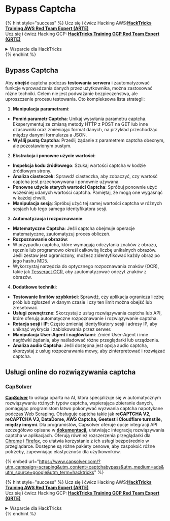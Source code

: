 # Bypass Captcha

{% hint style="success" %}
Ucz się i ćwicz Hacking AWS:<img src="../.gitbook/assets/arte.png" alt="" data-size="line">[**HackTricks Training AWS Red Team Expert (ARTE)**](https://training.hacktricks.xyz/courses/arte)<img src="../.gitbook/assets/arte.png" alt="" data-size="line">\
Ucz się i ćwicz Hacking GCP: <img src="../.gitbook/assets/grte.png" alt="" data-size="line">[**HackTricks Training GCP Red Team Expert (GRTE)**<img src="../.gitbook/assets/grte.png" alt="" data-size="line">](https://training.hacktricks.xyz/courses/grte)

<details>

<summary>Wsparcie dla HackTricks</summary>

* Sprawdź [**plany subskrypcyjne**](https://github.com/sponsors/carlospolop)!
* **Dołącz do** 💬 [**grupy Discord**](https://discord.gg/hRep4RUj7f) lub [**grupy telegram**](https://t.me/peass) lub **śledź** nas na **Twitterze** 🐦 [**@hacktricks\_live**](https://twitter.com/hacktricks\_live)**.**
* **Podziel się trikami hackingowymi, przesyłając PR-y do** [**HackTricks**](https://github.com/carlospolop/hacktricks) i [**HackTricks Cloud**](https://github.com/carlospolop/hacktricks-cloud) repozytoriów github.

</details>
{% endhint %}

## Bypass Captcha

Aby **obejść** captcha podczas **testowania serwera** i zautomatyzować funkcje wprowadzania danych przez użytkownika, można zastosować różne techniki. Celem nie jest podważanie bezpieczeństwa, ale uproszczenie procesu testowania. Oto kompleksowa lista strategii:

1. **Manipulacja parametrami**:
* **Pomiń parametr Captcha**: Unikaj wysyłania parametru captcha. Eksperymentuj ze zmianą metody HTTP z POST na GET lub inne czasowniki oraz zmieniając format danych, na przykład przechodząc między danymi formularza a JSON.
* **Wyślij pustą Captcha**: Prześlij żądanie z parametrem captcha obecnym, ale pozostawionym pustym.
2. **Ekstrakcja i ponowne użycie wartości**:
* **Inspekcja kodu źródłowego**: Szukaj wartości captcha w kodzie źródłowym strony.
* **Analiza ciasteczek**: Sprawdź ciasteczka, aby zobaczyć, czy wartość captcha jest przechowywana i ponownie używana.
* **Ponowne użycie starych wartości Captcha**: Spróbuj ponownie użyć wcześniej udanych wartości captcha. Pamiętaj, że mogą one wygasnąć w każdej chwili.
* **Manipulacja sesją**: Spróbuj użyć tej samej wartości captcha w różnych sesjach lub tego samego identyfikatora sesji.
3. **Automatyzacja i rozpoznawanie**:
* **Matematyczne Captcha**: Jeśli captcha obejmuje operacje matematyczne, zautomatyzuj proces obliczeń.
* **Rozpoznawanie obrazów**:
* W przypadku captcha, które wymagają odczytania znaków z obrazu, ręcznie lub programowo określ całkowitą liczbę unikalnych obrazów. Jeśli zestaw jest ograniczony, możesz zidentyfikować każdy obraz po jego hashu MD5.
* Wykorzystaj narzędzia do optycznego rozpoznawania znaków (OCR), takie jak [Tesseract OCR](https://github.com/tesseract-ocr/tesseract), aby zautomatyzować odczyt znaków z obrazów.
4. **Dodatkowe techniki**:
* **Testowanie limitów szybkości**: Sprawdź, czy aplikacja ogranicza liczbę prób lub zgłoszeń w danym czasie i czy ten limit można obejść lub zresetować.
* **Usługi zewnętrzne**: Skorzystaj z usług rozwiązywania captcha lub API, które oferują automatyczne rozpoznawanie i rozwiązywanie captcha.
* **Rotacja sesji i IP**: Często zmieniaj identyfikatory sesji i adresy IP, aby uniknąć wykrycia i zablokowania przez serwer.
* **Manipulacja User-Agent i nagłówkami**: Zmień User-Agent i inne nagłówki żądania, aby naśladować różne przeglądarki lub urządzenia.
* **Analiza audio Captcha**: Jeśli dostępna jest opcja audio captcha, skorzystaj z usług rozpoznawania mowy, aby zinterpretować i rozwiązać captcha.

## Usługi online do rozwiązywania captcha

### [CapSolver](https://www.capsolver.com/?utm\_source=google\&utm\_medium=ads\&utm\_campaign=scraping\&utm\_term=hacktricks\&utm\_content=captchabypass)

[**CapSolver**](https://www.capsolver.com/?utm\_source=google\&utm\_medium=ads\&utm\_campaign=scraping\&utm\_term=hacktricks\&utm\_content=captchabypass) to usługa oparta na AI, która specjalizuje się w automatycznym rozwiązywaniu różnych typów captcha, wspierająca zbieranie danych, pomagając programistom łatwo pokonywać wyzwania captcha napotykane podczas Web Scraping. Obsługuje captcha takie jak **reCAPTCHA V2, reCAPTCHA V3, DataDome, AWS Captcha, Geetest i Cloudflare turnstile, między innymi**. Dla programistów, Capsolver oferuje opcje integracji API szczegółowo opisane w [**dokumentacji**](https://docs.capsolver.com/?utm\_source=github\&utm\_medium=banner\_github\&utm\_campaign=fcsrv)**,** ułatwiając integrację rozwiązywania captcha w aplikacjach. Oferują również rozszerzenia przeglądarki dla [Chrome](https://chromewebstore.google.com/detail/captcha-solver-auto-captc/pgojnojmmhpofjgdmaebadhbocahppod) i [Firefox](https://addons.mozilla.org/es/firefox/addon/capsolver-captcha-solver/), co ułatwia korzystanie z ich usługi bezpośrednio w przeglądarce. Dostępne są różne pakiety cenowe, aby zaspokoić różne potrzeby, zapewniając elastyczność dla użytkowników.

{% embed url="https://www.capsolver.com/?utm_campaign=scraping&utm_content=captchabypass&utm_medium=ads&utm_source=google&utm_term=hacktricks" %}

{% hint style="success" %}
Ucz się i ćwicz Hacking AWS:<img src="../.gitbook/assets/arte.png" alt="" data-size="line">[**HackTricks Training AWS Red Team Expert (ARTE)**](https://training.hacktricks.xyz/courses/arte)<img src="../.gitbook/assets/arte.png" alt="" data-size="line">\
Ucz się i ćwicz Hacking GCP: <img src="../.gitbook/assets/grte.png" alt="" data-size="line">[**HackTricks Training GCP Red Team Expert (GRTE)**<img src="../.gitbook/assets/grte.png" alt="" data-size="line">](https://training.hacktricks.xyz/courses/grte)

<details>

<summary>Wsparcie dla HackTricks</summary>

* Sprawdź [**plany subskrypcyjne**](https://github.com/sponsors/carlospolop)!
* **Dołącz do** 💬 [**grupy Discord**](https://discord.gg/hRep4RUj7f) lub [**grupy telegram**](https://t.me/peass) lub **śledź** nas na **Twitterze** 🐦 [**@hacktricks\_live**](https://twitter.com/hacktricks\_live)**.**
* **Podziel się trikami hackingowymi, przesyłając PR-y do** [**HackTricks**](https://github.com/carlospolop/hacktricks) i [**HackTricks Cloud**](https://github.com/carlospolop/hacktricks-cloud) repozytoriów github.

</details>
{% endhint %}

